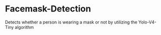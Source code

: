 # Facemask-Detection
Detects whether a person is wearing a mask or not by utilizing the Yolo-V4-Tiny algorithm
